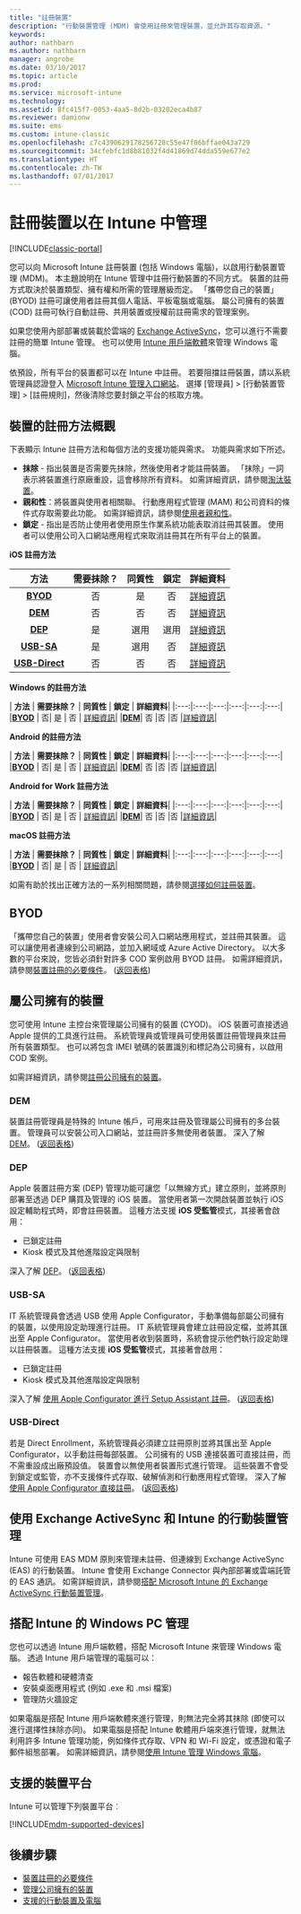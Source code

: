 ```yaml
---
title: "註冊裝置"
description: "行動裝置管理 (MDM) 會使用註冊來管理裝置，並允許其存取資源。"
keywords: 
author: nathbarn
ms.author: nathbarn
manager: angrobe
ms.date: 03/10/2017
ms.topic: article
ms.prod: 
ms.service: microsoft-intune
ms.technology: 
ms.assetid: 8fc415f7-0053-4aa5-8d2b-03202eca4b87
ms.reviewer: damionw
ms.suite: ems
ms.custom: intune-classic
ms.openlocfilehash: c7c4390629178256728c55e47f06bffae043a729
ms.sourcegitcommit: 34cfebfc1d8b81032f4d41869d74dda559e677e2
ms.translationtype: HT
ms.contentlocale: zh-TW
ms.lasthandoff: 07/01/2017
---
```

# <a name="enroll-devices-for-management-in-intune"></a>註冊裝置以在 Intune 中管理

[!INCLUDE[classic-portal](../includes/classic-portal.md)]

您可以向 Microsoft Intune 註冊裝置 (包括 Windows 電腦)，以啟用行動裝置管理 (MDM)。 本主題說明在 Intune 管理中註冊行動裝置的不同方式。 裝置的註冊方式取決於裝置類型、擁有權和所需的管理層級而定。 「攜帶您自己的裝置」(BYOD) 註冊可讓使用者註冊其個人電話、平板電腦或電腦。 屬公司擁有的裝置 (COD) 註冊可執行自動註冊、共用裝置或授權前註冊需求的管理案例。

如果您使用內部部署或裝載於雲端的 [Exchange ActiveSync](#mobile-device-management-with-exchange-activesync-and-intune)，您可以進行不需要註冊的簡單 Intune 管理。 也可以使用 [Intune 用戶端軟體](#manage-windows-pcs-with-intune)來管理 Windows 電腦。

依預設，所有平台的裝置都可以在 Intune 中註冊。 若要阻擋註冊裝置，請以系統管理員認證登入 [Microsoft Intune 管理入口網站](https://manage.microsoft.com)。 選擇 [管理員] > [行動裝置管理] > [註冊規則]，然後清除您要封鎖之平台的核取方塊。

## <a name="overview-of-device-enrollment-methods"></a>裝置的註冊方法概觀

下表顯示 Intune 註冊方法和每個方法的支援功能與需求。 功能與需求如下所述。

- **抹除** - 指出裝置是否需要先抹除，然後使用者才能註冊裝置。 「抹除」一詞表示將裝置進行原廠重設，這會移除所有資料。 如需詳細資訊，請參閱[淘汰裝置](retire-devices-from-microsoft-intune-management.md)。
- **親和性**：將裝置與使用者相關聯。 行動應用程式管理 (MAM) 和公司資料的條件式存取需要此功能。 如需詳細資訊，請參閱[使用者親和性](enroll-corporate-owned-ios-devices-in-microsoft-intune.md#use-the-company-portal-on-dep-enrolled-or-apple-configurator-enrolled-devices)。
- **鎖定** - 指出是否防止使用者使用原生作業系統功能表取消註冊其裝置。 使用者可以使用公司入口網站應用程式來取消註冊其在所有平台上的裝置。

**iOS 註冊方法**

| **方法** |  **需要抹除？** |    **同質性**    |   **鎖定** | **詳細資料** |
|:---:|:---:|:---:|:---:|:---:|
|**[BYOD](#byod)** | 否|    是 |   否 | [詳細資訊](prerequisites-for-enrollment.md)|
|**[DEM](#dem)**|   否 |否 |否  | [詳細資訊](enroll-corporate-owned-devices-with-the-device-enrollment-manager-in-microsoft-intune.md)|
|**[DEP](#dep)**|   是 |   選用 |  選用|[詳細資訊](ios-device-enrollment-program-in-microsoft-intune.md)|
|**[USB-SA](#usb-sa)**| 是 |   選用 |  否| [詳細資訊](ios-setup-assistant-enrollment-in-microsoft-intune.md)|
|**[USB-Direct](#usb-direct)**| 否 |    否  | 否|[詳細資訊](ios-direct-enrollment-in-microsoft-intune.md)|

**Windows 的註冊方法**

| **方法** |  **需要抹除？** |    **同質性**    |   **鎖定** | **詳細資料**|
|:---:|:---:|:---:|:---:|:---:|:---:|
|**[BYOD](#byod)** | 否|    是 |   否 | [詳細資訊](prerequisites-for-enrollment.md)|
|**[DEM](#dem)**|   否 |否 |否  |[詳細資訊](enroll-corporate-owned-devices-with-the-device-enrollment-manager-in-microsoft-intune.md)|

**Android 的註冊方法**

| **方法** |  **需要抹除？** |    **同質性**    |   **鎖定** | **詳細資料**|
|:---:|:---:|:---:|:---:|:---:|:---:|
|**[BYOD](#byod)** | 否|    是 |   否 | [詳細資訊](prerequisites-for-enrollment.md)|
|**[DEM](#dem)**|   否 |否 |否  |[詳細資訊](enroll-corporate-owned-devices-with-the-device-enrollment-manager-in-microsoft-intune.md)|

**Android for Work 註冊方法**

| **方法** |  **需要抹除？** |    **同質性**    |   **鎖定** | **詳細資料**|
|:---:|:---:|:---:|:---:|:---:|:---:|
|**[BYOD](#byod)** | 否|    是 |   否 | [詳細資訊](prerequisites-for-enrollment.md)|
|**[DEM](#dem)**|   否 |否 |否  |[詳細資訊](enroll-corporate-owned-devices-with-the-device-enrollment-manager-in-microsoft-intune.md)|

**macOS 註冊方法**

| **方法** |  **需要抹除？** |    **同質性**    |   **鎖定** | **詳細資料**|
|:---:|:---:|:---:|:---:|:---:|:---:|
|**[BYOD](#byod)** | 否|    是 |   否 | [詳細資訊](prerequisites-for-enrollment.md)|


如需有助於找出正確方法的一系列相關問題，請參閱[選擇如何註冊裝置](/intune-classic/get-started/choose-how-to-enroll-devices1)。

## <a name="byod"></a>BYOD
「攜帶您自己的裝置」使用者會安裝公司入口網站應用程式，並註冊其裝置。 這可以讓使用者連線到公司網路，並加入網域或 Azure Active Directory。 以大多數的平台來說，您皆必須針對許多 COD 案例啟用 BYOD 註冊。 如需詳細資訊，請參閱[裝置註冊的必要條件](prerequisites-for-enrollment.md)。 ([返回表格](#overview-of-device-enrollment-methods))

## <a name="corporate-owned-devices"></a>屬公司擁有的裝置
您可使用 Intune 主控台來管理屬公司擁有的裝置 (CYOD)。 iOS 裝置可直接透過 Apple 提供的工具進行註冊。 系統管理員或管理員可使用裝置註冊管理員來註冊所有裝置類型。 也可以將包含 IMEI 號碼的裝置識別和標記為公司擁有，以啟用 COD 案例。

如需詳細資訊，請參閱[註冊公司擁有的裝置](manage-corporate-owned-devices.md)。

### <a name="dem"></a>DEM
裝置註冊管理員是特殊的 Intune 帳戶，可用來註冊及管理屬公司擁有的多台裝置。 管理員可以安裝公司入口網站，並註冊許多無使用者裝置。 深入了解 [DEM](enroll-corporate-owned-devices-with-the-device-enrollment-manager-in-microsoft-intune.md)。 ([返回表格](#overview-of-device-enrollment-methods))

### <a name="dep"></a>DEP
Apple 裝置註冊方案 (DEP) 管理功能可讓您「以無線方式」建立原則，並將原則部署至透過 DEP 購買及管理的 iOS 裝置。 當使用者第一次開啟裝置並執行 iOS 設定輔助程式時，即會註冊裝置。 這種方法支援 **iOS 受監管**模式，其接著會啟用：
  - 已鎖定註冊
  - Kiosk 模式及其他進階設定與限制

深入了解 [DEP](ios-device-enrollment-program-in-microsoft-intune.md)。 ([返回表格](#overview-of-device-enrollment-methods))

### <a name="usb-sa"></a>USB-SA
IT 系統管理員會透過 USB 使用 Apple Configurator，手動準備每部屬公司擁有的裝置，以使用設定助理進行註冊。 IT 系統管理員會建立註冊設定檔，並將其匯出至 Apple Configurator。 當使用者收到裝置時，系統會提示他們執行設定助理以註冊裝置。 這種方法支援 **iOS 受監管**模式，其接著會啟用：
  - 已鎖定註冊
  - Kiosk 模式及其他進階設定與限制

深入了解 [使用 Apple Configurator 進行 Setup Assistant 註冊](ios-setup-assistant-enrollment-in-microsoft-intune.md)。 ([返回表格](#overview-of-device-enrollment-methods))

### <a name="usb-direct"></a>USB-Direct
若是 Direct Enrollment，系統管理員必須建立註冊原則並將其匯出至 Apple Configurator，以手動註冊每部裝置。 公司擁有的 USB 連接裝置可直接註冊，而不需重設成出廠預設值。 裝置會以無使用者裝置形式進行管理。 這些裝置不會受到鎖定或監管，亦不支援條件式存取、破解偵測和行動應用程式管理。  深入了解[使用 Apple Configurator 直接註冊](ios-direct-enrollment-in-microsoft-intune.md)。 ([返回表格](#overview-of-device-enrollment-methods))

## <a name="mobile-device-management-with-exchange-activesync-and-intune"></a>使用 Exchange ActiveSync 和 Intune 的行動裝置管理
Intune 可使用 EAS MDM 原則來管理未註冊、但連線到 Exchange ActiveSync (EAS) 的行動裝置。 Intune 會使用 Exchange Connector 與內部部署或雲端託管的 EAS 通訊。 如需詳細資訊，請參閱[搭配 Microsoft Intune 的 Exchange ActiveSync 行動裝置管理](mobile-device-management-with-exchange-activesync-and-microsoft-intune.md)。


## <a name="windows-pc-management-with-intune"></a>搭配 Intune 的 Windows PC 管理  
您也可以透過 Intune 用戶端軟體，搭配 Microsoft Intune 來管理 Windows 電腦。 透過 Intune 用戶端管理的電腦可以：

 - 報告軟體和硬體清查
 - 安裝桌面應用程式 (例如 .exe 和 .msi 檔案)
 - 管理防火牆設定

如果電腦是搭配 Intune 用戶端軟體來進行管理，則無法完全將其抹除 (即使可以進行選擇性抹除亦同)。 如果電腦是搭配 Intune 軟體用戶端來進行管理，就無法利用許多 Intune 管理功能，例如條件式存取、VPN 和 Wi-Fi 設定，或憑證和電子郵件組態部署。 如需詳細資訊，請參閱[使用 Intune 管理 Windows 電腦](manage-windows-pcs-with-microsoft-intune.md)。

## <a name="supported-device-platforms"></a>支援的裝置平台

Intune 可以管理下列裝置平台︰

[!INCLUDE[mdm-supported-devices](../includes/mdm-supported-devices.md)]

## <a name="next-steps"></a>後續步驟
- [裝置註冊的必要條件](prerequisites-for-enrollment.md)
- [管理公司擁有的裝置](manage-corporate-owned-devices.md)
- [支援的行動裝置及電腦](/intune/supported-devices-browsers#intune-supported-devices)

